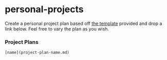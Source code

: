 # personal-projects

Create a personal project plan based off [the template](project-plan-template.md) provided and drop a link below. Feel free to vary the plan as you wish.

### Project Plans


```
[name](project-plan-name.md)
```

